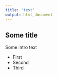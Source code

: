 ```yaml
---
title: 'test'
output: html_document
---
```


## Some title

Some intro text

- First 
- Second 
- Third 
